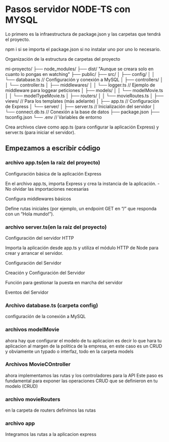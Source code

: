 # Pasos servidor NODE-TS con MYSQL

Lo primero es la infraestructura de package.json y las carpetas que tendrá el proyecto.

npm i si se importa el package.json si no instalar uno por uno lo necesario.

Organización de la estructura de carpetas del proyecto

mi-proyecto/
├── node_modules/
├── dist/ "Aunque se creara solo en cuanto lo pongas en watching"
├── public/
├── src/
│ ├── config/
│ │ └── database.ts // Configuración y conexión a MySQL
│ ├── controllers/
│ │ └── controller.ts
│ ├── middlewares/
│ │ └── logger.ts // Ejemplo de middleware para loggear peticiones
│ ├── models/
│ │ └── modelMovie.ts
│ │ └── modelTypeMovie.ts
│ ├── routers/
│ │ └── movieRoutes.ts
│ ├── views/ // Para los templates (más adelante)
│ ├── app.ts // Configuración de Express
│ └── server/
│ ├── server.ts // Inicialización del servidor
│ └── connect.db.ts // Conexión a la base de datos
├── package.json
├── tsconfig.json
└── .env // Variables de entorno

Crea archivos clave como app.ts (para configurar la aplicación Express) y server.ts (para iniciar el servidor).

## Empezamos a escribir código

### archivo app.ts(en la raíz del proyecto)

Configuración básica de la aplicación Express

En el archivo app.ts, importa Express y crea la instancia de la aplicación. - No olvidar las importaciones necesarias

Configura middlewares básicos

Define rutas iniciales (por ejemplo, un endpoint GET en “/” que responda con un “Hola mundo!”).

### archivo server.ts(en la raíz del proyecto)

Configuración del servidor HTTP

Importa la aplicación desde app.ts y utiliza el módulo HTTP de Node para crear y arrancar el servidor.

Configuración del Servidor

Creación y Configuración del Servidor

Función para gestionar la puesta en marcha del servidor

Eventos del Servidor

### Archivo database.ts (carpeta config)

configuración de la conexión a MySQL

### archivos modelMovie

ahora hay que configurar el modelo de tu aplicacion
es decir lo que hara tu aplicacion al margen de la politica de la empresa, en este caso es un CRUD y obviamente un typado o interfaz, todo en la carpeta models

### Archivos MovieCOntroller

ahora implementamos las rutas y los controladores para la API
Este paso es fundamental para exponer las operaciones CRUD que se definieron en tu modelo (CRUD)

### archivo movieRouters

en la carpeta de routers definimos las rutas

### archivo app

Integramos las rutas a la aplicacion express
